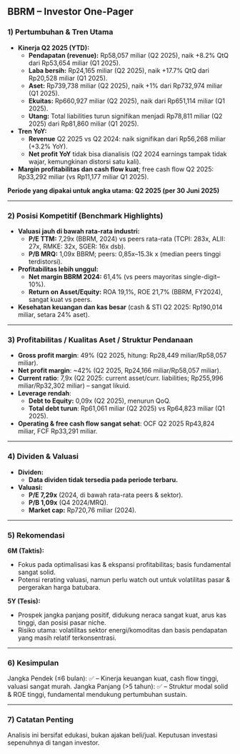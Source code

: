 ## BBRM – Investor One-Pager

### 1) Pertumbuhan & Tren Utama
- **Kinerja Q2 2025 (YTD):**
  - **Pendapatan (revenue):** Rp58,057 miliar (Q2 2025), naik +8.2% QtQ dari Rp53,654 miliar (Q1 2025).
  - **Laba bersih:** Rp24,165 miliar (Q2 2025), naik +17.7% QtQ dari Rp20,528 miliar (Q1 2025).
  - **Aset:** Rp739,738 miliar (Q2 2025), naik +1% dari Rp732,974 miliar (Q1 2025).
  - **Ekuitas:** Rp660,927 miliar (Q2 2025), naik dari Rp651,114 miliar (Q1 2025).
  - **Utang:** Total liabilities turun signifikan menjadi Rp78,811 miliar (Q2 2025) dari Rp81,860 miliar (Q1 2025).
- **Tren YoY:**  
  - **Revenue** Q2 2025 vs Q2 2024: naik signifikan dari Rp56,268 miliar (+3.2% YoY).
  - **Net profit YoY** tidak bisa dianalisis (Q2 2024 earnings tampak tidak wajar, kemungkinan distorsi satu kali).
- **Margin profitabilitas dan cash flow kuat**; free cash flow Q2 2025: Rp33,292 miliar (vs Rp11,177 miliar Q1 2025).

**Periode yang dipakai untuk angka utama: Q2 2025 (per 30 Juni 2025)**

---

### 2) Posisi Kompetitif (Benchmark Highlights)
- **Valuasi jauh di bawah rata-rata industri:**
  - **P/E TTM:** 7,29x (BBRM, 2024) vs peers rata-rata (TCPI: 283x, ALII: 27x, RMKE: 32x, SGER: 16x dsb).
  - **P/B MRQ:** 1,09x BBRM; peers: 0,85x–15.3k x (median peers tinggi terdistorsi).
- **Profitabilitas lebih unggul:** 
  - **Net margin BBRM 2024:** 61,4% (vs peers mayoritas single-digit–10%).
  - **Return on Asset/Equity:** ROA 19,1%, ROE 21,7% (BBRM, FY2024), sangat kuat vs peers.
- **Kesehatan keuangan dan kas besar** (cash & STI Q2 2025: Rp190,014 miliar, setara 24% aset).

---

### 3) Profitabilitas / Kualitas Aset / Struktur Pendanaan
- **Gross profit margin**: 49% (Q2 2025, hitung: Rp28,449 miliar/Rp58,057 miliar).
- **Net profit margin**: ~42% (Q2 2025, Rp24,166 miliar/Rp58,057 miliar).
- **Current ratio**: 7,9x (Q2 2025: current asset/curr. liabilities; Rp255,996 miliar/Rp32,302 miliar) – sangat likuid.
- **Leverage rendah**:
  - **Debt to Equity:** 0,09x (Q2 2025), menurun QoQ.
  - **Total debt turun**: Rp61,061 miliar (Q2 2025) vs Rp64,823 miliar (Q1 2025).
- **Operating & free cash flow sangat sehat**: OCF Q2 2025 Rp43,824 miliar, FCF Rp33,291 miliar.

---

### 4) Dividen & Valuasi
- **Dividen:**
  - **Data dividen tidak tersedia pada periode terbaru.**
- **Valuasi:** 
  - **P/E 7,29x** (2024, di bawah rata-rata peers & sektor).
  - **P/B 1,09x** (Q4 2024/MRQ).
  - **Market cap:** Rp720,76 miliar (2024).

---

### 5) Rekomendasi
**6M (Taktis):**
- Fokus pada optimalisasi kas & ekspansi profitabilitas; basis fundamental sangat solid.
- Potensi rerating valuasi, namun perlu watch out untuk volatilitas pasar & pergerakan harga batubara.

**5Y (Tesis):**
- Prospek jangka panjang positif, didukung neraca sangat kuat, arus kas tinggi, dan posisi pasar niche.
- Risiko utama: volatilitas sektor energi/komoditas dan basis pendapatan yang masih relatif terkonsentrasi.

---

### 6) Kesimpulan
Jangka Pendek (≤6 bulan): ✅ – Kinerja keuangan kuat, cash flow tinggi, valuasi sangat murah.
Jangka Panjang (>5 tahun): ✅ – Struktur modal solid & ROE tinggi, fundamental mendukung pertumbuhan sustain.

---

### 7) Catatan Penting
Analisis ini bersifat edukasi, bukan ajakan beli/jual. Keputusan investasi sepenuhnya di tangan investor.